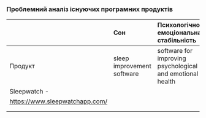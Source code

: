 ### Проблемний аналіз існуючих програмних продуктів
|       |Сон|Психологічно-емоціональна стабільність|Інженерна діяльность|Тип ліцензії|Примітка|
|:-     |:- |:-                                    |:-                  |:-          |:-      |
|Продукт|sleep improvement software|software for improving psychological and emotional health|engineering software|||
|Sleepwatch -
https://www.sleepwatchapp.com/||||
|||||
|||||
